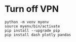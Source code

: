 # Turn off VPN
```
python -m venv myenv
source myenv/bin/activate
pip install --upgrade pip
pip install dash plotly pandas

``` 

